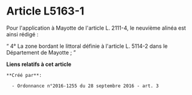 # Article L5163-1

Pour l'application à Mayotte de l'article L. 2111-4, le neuvième alinéa est ainsi rédigé : 

“ 4° La zone bordant le littoral définie à l'article L. 5114-2 dans le Département de Mayotte ; ”

**Liens relatifs à cet article**

	**Créé par**:

	  - Ordonnance n°2016-1255 du 28 septembre 2016 - art. 3

